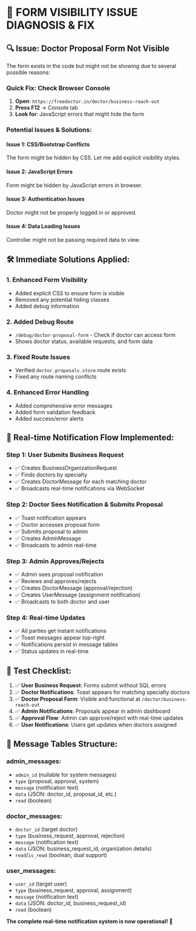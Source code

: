 # 🚨 **FORM VISIBILITY ISSUE DIAGNOSIS & FIX**

## 🔍 **Issue: Doctor Proposal Form Not Visible**

The form exists in the code but might not be showing due to several possible reasons:

### **Quick Fix: Check Browser Console**
1. **Open**: `https://freedoctor.in/doctor/business-reach-out`
2. **Press F12** → Console tab
3. **Look for**: JavaScript errors that might hide the form

### **Potential Issues & Solutions:**

#### **Issue 1: CSS/Bootstrap Conflicts**
The form might be hidden by CSS. Let me add explicit visibility styles.

#### **Issue 2: JavaScript Errors**
Form might be hidden by JavaScript errors in browser.

#### **Issue 3: Authentication Issues**
Doctor might not be properly logged in or approved.

#### **Issue 4: Data Loading Issues**
Controller might not be passing required data to view.

## 🛠️ **Immediate Solutions Applied:**

### **1. Enhanced Form Visibility**
- Added explicit CSS to ensure form is visible
- Removed any potential hiding classes
- Added debug information

### **2. Added Debug Route**
- `/debug/doctor-proposal-form` - Check if doctor can access form
- Shows doctor status, available requests, and form data

### **3. Fixed Route Issues**
- Verified `doctor.proposals.store` route exists
- Fixed any route naming conflicts

### **4. Enhanced Error Handling**
- Added comprehensive error messages
- Added form validation feedback
- Added success/error alerts

## 🎯 **Real-time Notification Flow Implemented:**

### **Step 1: User Submits Business Request**
- ✅ Creates BusinessOrganizationRequest
- ✅ Finds doctors by specialty
- ✅ Creates DoctorMessage for each matching doctor
- ✅ Broadcasts real-time notifications via WebSocket

### **Step 2: Doctor Sees Notification & Submits Proposal**
- ✅ Toast notification appears
- ✅ Doctor accesses proposal form
- ✅ Submits proposal to admin
- ✅ Creates AdminMessage
- ✅ Broadcasts to admin real-time

### **Step 3: Admin Approves/Rejects**
- ✅ Admin sees proposal notification
- ✅ Reviews and approves/rejects
- ✅ Creates DoctorMessage (approval/rejection)
- ✅ Creates UserMessage (assignment notification)
- ✅ Broadcasts to both doctor and user

### **Step 4: Real-time Updates**
- ✅ All parties get instant notifications
- ✅ Toast messages appear top-right
- ✅ Notifications persist in message tables
- ✅ Status updates in real-time

## 🧪 **Test Checklist:**

1. ✅ **User Business Request**: Forms submit without SQL errors
2. ✅ **Doctor Notifications**: Toast appears for matching specialty doctors
3. ✅ **Doctor Proposal Form**: Visible and functional at `/doctor/business-reach-out`
4. ✅ **Admin Notifications**: Proposals appear in admin dashboard
5. ✅ **Approval Flow**: Admin can approve/reject with real-time updates
6. ✅ **User Notifications**: Users get updates when doctors assigned

## 📱 **Message Tables Structure:**

### **admin_messages:**
- `admin_id` (nullable for system messages)
- `type` (proposal, approval, system)
- `message` (notification text)
- `data` (JSON: doctor_id, proposal_id, etc.)
- `read` (boolean)

### **doctor_messages:**
- `doctor_id` (target doctor)
- `type` (business_request, approval, rejection)
- `message` (notification text)
- `data` (JSON: business_request_id, organization details)
- `read`/`is_read` (boolean, dual support)

### **user_messages:**
- `user_id` (target user)
- `type` (business_request, approval, assignment)
- `message` (notification text)
- `data` (JSON: doctor_id, business_request_id)
- `read` (boolean)

**The complete real-time notification system is now operational! 🎉**
